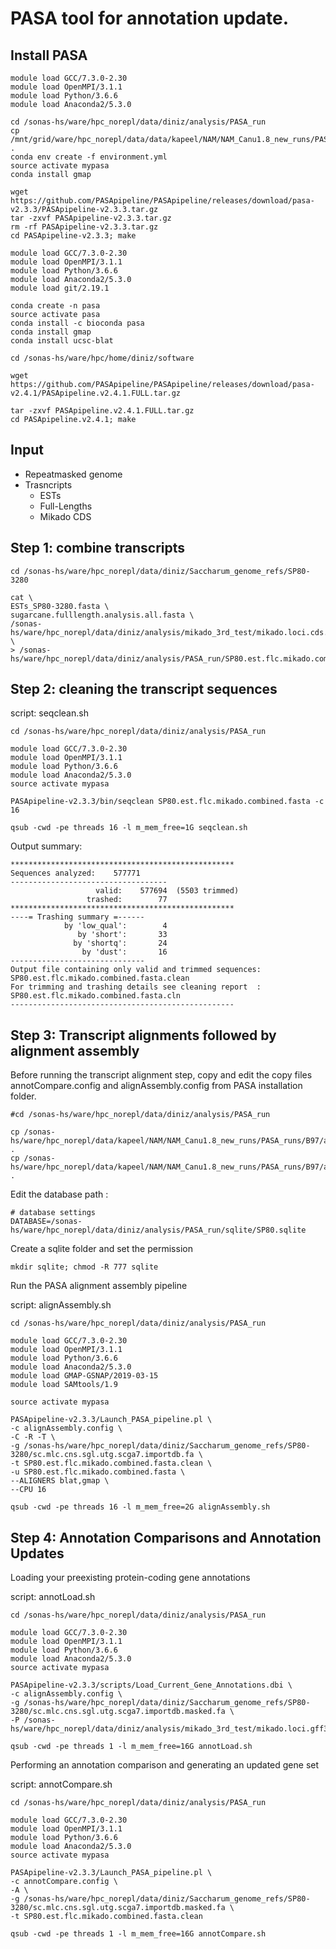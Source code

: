 # PASA tool for annotation update.

## Install PASA

```
module load GCC/7.3.0-2.30
module load OpenMPI/3.1.1
module load Python/3.6.6
module load Anaconda2/5.3.0

cd /sonas-hs/ware/hpc_norepl/data/diniz/analysis/PASA_run
cp /mnt/grid/ware/hpc_norepl/data/data/kapeel/NAM/NAM_Canu1.8_new_runs/PASA_runs/environment.yml .
conda env create -f environment.yml
source activate mypasa
conda install gmap

wget https://github.com/PASApipeline/PASApipeline/releases/download/pasa-v2.3.3/PASApipeline-v2.3.3.tar.gz
tar -zxvf PASApipeline-v2.3.3.tar.gz
rm -rf PASApipeline-v2.3.3.tar.gz
cd PASApipeline-v2.3.3; make
```

```
module load GCC/7.3.0-2.30
module load OpenMPI/3.1.1
module load Python/3.6.6
module load Anaconda2/5.3.0
module load git/2.19.1

conda create -n pasa
source activate pasa
conda install -c bioconda pasa
conda install gmap
conda install ucsc-blat

cd /sonas-hs/ware/hpc/home/diniz/software

wget https://github.com/PASApipeline/PASApipeline/releases/download/pasa-v2.4.1/PASApipeline.v2.4.1.FULL.tar.gz

tar -zxvf PASApipeline.v2.4.1.FULL.tar.gz
cd PASApipeline.v2.4.1; make
```

## Input
- Repeatmasked genome
- Trasncripts
	- ESTs
	- Full-Lengths
	- Mikado CDS

## Step 1: combine transcripts

```
cd /sonas-hs/ware/hpc_norepl/data/diniz/Saccharum_genome_refs/SP80-3280

cat \
ESTs_SP80-3280.fasta \
sugarcane.fulllength.analysis.all.fasta \
/sonas-hs/ware/hpc_norepl/data/diniz/analysis/mikado_3rd_test/mikado.loci.cds.fasta \
> /sonas-hs/ware/hpc_norepl/data/diniz/analysis/PASA_run/SP80.est.flc.mikado.combined.fasta
```

## Step 2: cleaning the transcript sequences

script: seqclean.sh
```
cd /sonas-hs/ware/hpc_norepl/data/diniz/analysis/PASA_run 
 
module load GCC/7.3.0-2.30
module load OpenMPI/3.1.1
module load Python/3.6.6
module load Anaconda2/5.3.0
source activate mypasa

PASApipeline-v2.3.3/bin/seqclean SP80.est.flc.mikado.combined.fasta -c 16
```
```
qsub -cwd -pe threads 16 -l m_mem_free=1G seqclean.sh 
```
  
Output summary:

```
**************************************************
Sequences analyzed:    577771
-----------------------------------
                   valid:    577694  (5503 trimmed)
                 trashed:        77
**************************************************
----= Trashing summary =------
            by 'low_qual':        4
               by 'short':       33
              by 'shortq':       24
                by 'dust':       16
------------------------------
Output file containing only valid and trimmed sequences: SP80.est.flc.mikado.combined.fasta.clean
For trimming and trashing details see cleaning report  : SP80.est.flc.mikado.combined.fasta.cln
--------------------------------------------------
```

## Step 3: Transcript alignments followed by alignment assembly

Before running the transcript alignment step, copy and edit the copy files annotCompare.config and alignAssembly.config from PASA installation folder.

```
#cd /sonas-hs/ware/hpc_norepl/data/diniz/analysis/PASA_run

cp /sonas-hs/ware/hpc_norepl/data/kapeel/NAM/NAM_Canu1.8_new_runs/PASA_runs/B97/alignAssembly.config .
cp /sonas-hs/ware/hpc_norepl/data/kapeel/NAM/NAM_Canu1.8_new_runs/PASA_runs/B97/annotCompare.config .
```

Edit the database path :

```
# database settings
DATABASE=/sonas-hs/ware/hpc_norepl/data/diniz/analysis/PASA_run/sqlite/SP80.sqlite
```

Create a sqlite folder and set the permission

```
mkdir sqlite; chmod -R 777 sqlite
```

Run the PASA alignment assembly pipeline

script: alignAssembly.sh
```
cd /sonas-hs/ware/hpc_norepl/data/diniz/analysis/PASA_run 
 
module load GCC/7.3.0-2.30
module load OpenMPI/3.1.1
module load Python/3.6.6
module load Anaconda2/5.3.0
module load GMAP-GSNAP/2019-03-15
module load SAMtools/1.9

source activate mypasa

PASApipeline-v2.3.3/Launch_PASA_pipeline.pl \
-c alignAssembly.config \
-C -R -T \
-g /sonas-hs/ware/hpc_norepl/data/diniz/Saccharum_genome_refs/SP80-3280/sc.mlc.cns.sgl.utg.scga7.importdb.fa \
-t SP80.est.flc.mikado.combined.fasta.clean \
-u SP80.est.flc.mikado.combined.fasta \
--ALIGNERS blat,gmap \
--CPU 16
```
```
qsub -cwd -pe threads 16 -l m_mem_free=2G alignAssembly.sh 
```

## Step 4: Annotation Comparisons and Annotation Updates

Loading your preexisting protein-coding gene annotations

script: annotLoad.sh
```
cd /sonas-hs/ware/hpc_norepl/data/diniz/analysis/PASA_run 
 
module load GCC/7.3.0-2.30
module load OpenMPI/3.1.1
module load Python/3.6.6
module load Anaconda2/5.3.0
source activate mypasa

PASApipeline-v2.3.3/scripts/Load_Current_Gene_Annotations.dbi \
-c alignAssembly.config \
-g /sonas-hs/ware/hpc_norepl/data/diniz/Saccharum_genome_refs/SP80-3280/sc.mlc.cns.sgl.utg.scga7.importdb.masked.fa \
-P /sonas-hs/ware/hpc_norepl/data/diniz/analysis/mikado_3rd_test/mikado.loci.gff3

```
```
qsub -cwd -pe threads 1 -l m_mem_free=16G annotLoad.sh 
```

Performing an annotation comparison and generating an updated gene set

script: annotCompare.sh
```
cd /sonas-hs/ware/hpc_norepl/data/diniz/analysis/PASA_run 
 
module load GCC/7.3.0-2.30
module load OpenMPI/3.1.1
module load Python/3.6.6
module load Anaconda2/5.3.0
source activate mypasa

PASApipeline-v2.3.3/Launch_PASA_pipeline.pl \
-c annotCompare.config \
-A \
-g /sonas-hs/ware/hpc_norepl/data/diniz/Saccharum_genome_refs/SP80-3280/sc.mlc.cns.sgl.utg.scga7.importdb.masked.fa \
-t SP80.est.flc.mikado.combined.fasta.clean
```
```
qsub -cwd -pe threads 1 -l m_mem_free=16G annotCompare.sh 
```
